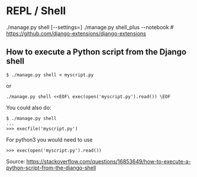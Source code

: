 # REPL / Shell

./manage.py shell [--settings=<module>]
./manage.py shell_plus --notebook  # https://github.com/django-extensions/django-extensions

## How to execute a Python script from the Django shell

    $ ./manage.py shell < myscript.py

or

    ./manage.py shell <<EOF\ exec(open('myscript.py').read()) \EOF

You could also do:

    $ ./manage.py shell
    ...
    >>> execfile('myscript.py')

For python3 you would need to use

    >>> exec(open('myscript.py').read())

Source: https://stackoverflow.com/questions/16853649/how-to-execute-a-python-script-from-the-django-shell
